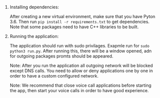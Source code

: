 1. Installing dependencies:

    After creating a new virtual environment, make sure that you have Pyton 3.6. Then run
    `pip install -r requirements.txt` to get dependencies. Note that some packages need to 
    have C++ libraries to be built.

2. Running the application:

    The application should run with sudo privilages. Exapmle run for `sudo python3 run.py`. After
    running this, there will be a window opened, adn for outgoing packages promts should be appeared.

    Note: After you run the application all outgoing network will be blocked except DNS calls. You need to allow or deny applications one by one in order to have a custom configured network.

    Note: We recommend that close voice call applications before starting the app, then start your voice calls in order to have good experience.